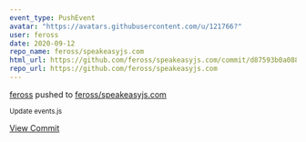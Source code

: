 ```yaml
---
event_type: PushEvent
avatar: "https://avatars.githubusercontent.com/u/121766?"
user: feross
date: 2020-09-12
repo_name: feross/speakeasyjs.com
html_url: https://github.com/feross/speakeasyjs.com/commit/d87593b0a08801ce049cc9140e26e85ed358f197
repo_url: https://github.com/feross/speakeasyjs.com
---
```


<a href='https://github.com/feross' target='_blank'>feross</a> pushed to <a href='https://github.com/feross/speakeasyjs.com' target='_blank'>feross/speakeasyjs.com</a>

<small>Update events.js</small>

<a href='https://github.com/feross/speakeasyjs.com/commit/d87593b0a08801ce049cc9140e26e85ed358f197' target='_blank'>View Commit</a>